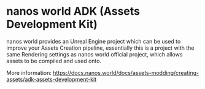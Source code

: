 # nanos world ADK (Assets Development Kit)

nanos world provides an Unreal Engine project which can be used to improve your Assets Creation pipeline, essentially this is a project with the same Rendering settings as nanos world official project, which allows assets to be compiled and used onto.

More information: https://docs.nanos.world/docs/assets-modding/creating-assets/adk-assets-development-kit

